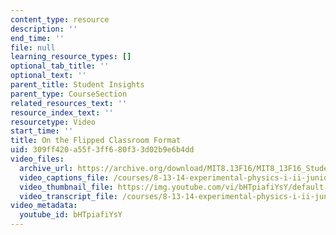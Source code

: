 ```yaml
---
content_type: resource
description: ''
end_time: ''
file: null
learning_resource_types: []
optional_tab_title: ''
optional_text: ''
parent_title: Student Insights
parent_type: CourseSection
related_resources_text: ''
resource_index_text: ''
resourcetype: Video
start_time: ''
title: On the Flipped Classroom Format
uid: 309ff420-a55f-3ff6-80f3-3d02b9e6b4dd
video_files:
  archive_url: https://archive.org/download/MIT8.13F16/MIT8_13F16_Students_Flipped_Classroom_300k.mp4
  video_captions_file: /courses/8-13-14-experimental-physics-i-ii-junior-lab-fall-2016-spring-2017/c1cd0a0d2de75a8ebf2c5fdb3fe5f387_bHTpiafiYsY.vtt
  video_thumbnail_file: https://img.youtube.com/vi/bHTpiafiYsY/default.jpg
  video_transcript_file: /courses/8-13-14-experimental-physics-i-ii-junior-lab-fall-2016-spring-2017/e4d15391d1f6a1cae0b02fd37c196b80_bHTpiafiYsY.pdf
video_metadata:
  youtube_id: bHTpiafiYsY
---
```

